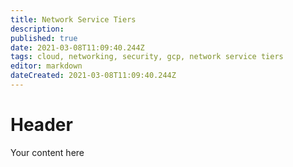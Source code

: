 ```yaml
---
title: Network Service Tiers
description: 
published: true
date: 2021-03-08T11:09:40.244Z
tags: cloud, networking, security, gcp, network service tiers
editor: markdown
dateCreated: 2021-03-08T11:09:40.244Z
---
```


# Header
Your content here